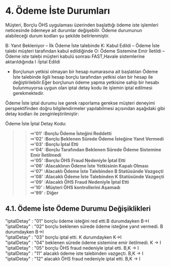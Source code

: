 # 4. Ödeme İste Durumları

Müşteri, Borçlu ÖHS uygulaması üzerinden başlattığı ödeme iste işlemleri neticesinde ödemeye ait durumlar değişebilir. Ödeme durumunun alabileceği durum kodları şu şekilde belirlenmiştir.

B: Yanıt Bekleniyor – İlk Ödeme İste talebinde
K: Kabul Edildi – Ödeme İste talebi müşteri tarafından kabul edildiğinde
O: Ödeme Sistemine Emir İletildi – Ödeme iste talebi müşteri kabulü sonrası FAST,Havale sistemlerine aktarıldığında
I :İptal Edildi

- Borçlunun yetkisi olmayan bir hesap numarasına ait başlatılan Ödeme İste talebinde ilgili hesap borçlu tarafından yetkisi olan bir hesap ile değiştirilebilir.Eğer borçlunun ödeme yapma yetkisine sahip bir hesabı bulunmuyorsa uygun olan iptal detay kodu ile işlemin iptal edilmesi gerekmektedir.

Ödeme İste iptal durumu ise gerek raporlama gerekse müşteri deneyimi perspektifinden doğru bilgilendirmeler yapılabilmesi açısından aşağıdaki gibi detay kodları ile zenginleştirilmiştir:

Ödeme İste İptal Detay Kodu:

>>**&#8680;'01' :Borçlu Ödeme İsteğini Reddetti** <br>
>>**&#8680;'02' :Borçlu Beklenen Sürede Ödeme İsteğine Yanıt Vermedi**<br>
>>**&#8680;'03' :Borçlu İptal Etti**<br>
>>**&#8680;'04' :Borçlu Tarafından Beklenen Sürede Ödeme Sistemine Emir İletilmedi**<br>
>>**&#8680;'05' :Borçlu ÖHS Fraud Nedeniyle İptal Etti**<br>
>>**&#8680;'06' :Alacaklının Ödeme İste Yetkisinin Kapalı Olması**<br>
>>**&#8680;'07' :Alacaklı Ödeme İste Talebinden B Statüsünde Vazgeçti**<br>
>>**&#8680;'08' :Alacaklı Ödeme İste Talebinden K Statüsünde Vazgeçti**<br>
>>**&#8680;'09' :Alacaklı ÖHS Fraud Nedeniyle İptal Etti**<br>
>>**&#8680;'10' : Müşteri ÖHS kontrollerini Aşamadı**<br>
>>**&#8680;'99' : Diğer**

## 4.1. Ödeme İste Ödeme Durumu Değişiklikleri

"iptalDetay" : "01" borçlu ödeme isteğini red etti.B durumdayken B->I<br>
"iptalDetay" : "02" borçlu beklenen sürede ödeme isteğine yanıt vermedi. B durumdayken B->I<br>
"iptalDetay" : "03" borçlu iptal etti. K durumdayken K->I<br>
"iptalDetay" : "04" beklenen sürede ödeme sistemine emir iletilmedi. K -> I<br>
"iptalDetay" : "05" borçlu ÖHS fraud nedeniyle iptal etti. B,K -> I<br>
"iptalDetay" : "11" alacaklı ödeme iste talebinden vazgeçti. B,K -> I<br>
"iptalDetay" : "12" alacaklı ÖHS fraud nedeniyle iptal etti. B,K -> I<br>